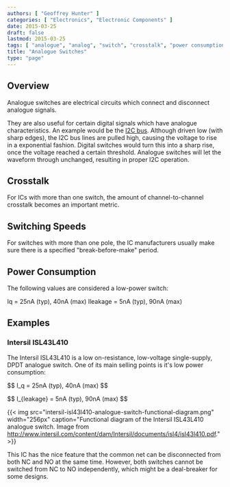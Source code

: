 ```yaml
---
authors: [ "Geoffrey Hunter" ]
categories: [ "Electronics", "Electronic Components" ]
date: 2015-03-25
draft: false
lastmod: 2015-03-25
tags: [ "analogue", "analog", "switch", "crosstalk", "power consumption" ]
title: "Analogue Switches"
type: "page"
---
```


## Overview

Analogue switches are electrical circuits which connect and disconnect analogue signals.

They are also useful for certain digital signals which have analogue characteristics. An example would be the [I2C bus](/electronics/communication-protocols/i2c-communication-protocol/). Although driven low (with sharp edges), the I2C bus lines are pulled high, causing the voltage to rise in a exponential fashion. Digital switches would turn this into a sharp rise, once the voltage reached a certain threshold. Analogue switches will let the waveform through unchanged, resulting in proper I2C operation.

## Crosstalk

For ICs with more than one switch, the amount of channel-to-channel crosstalk becomes an important metric.

## Switching Speeds

For switches with more than one pole, the IC manufacturers usually make sure there is a specified "break-before-make" period.

## Power Consumption

The following values are considered a low-power switch:

Iq = 25nA (typ), 40nA (max)
Ileakage = 5nA (typ), 90nA (max)

## Examples

### Intersil ISL43L410

The Intersil ISL43L410 is a low on-resistance, low-voltage single-supply, DPDT analogue switch. One of its main selling points is it's low power consumption:

<p>$$ I_q = 25nA (typ), 40nA (max) $$</p>

<p>$$ I_{leakage} = 5nA (typ), 90nA (max) $$</p>

{{< img src="intersil-isl43l410-analogue-switch-functional-diagram.png" width="256px" caption="Functional diagram of the Intersil ISL43L410 analogue switch. Image from http://www.intersil.com/content/dam/Intersil/documents/isl4/isl43l410.pdf."  >}}

This IC has the nice feature that the common net can be disconnected from both NC and NO at the same time. However, both switches cannot be switched from NC to NO independently, which might be a deal-breaker for some designs.
